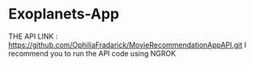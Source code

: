 # Exoplanets-App

THE API LINK : https://github.com/OphiliaFradarick/MovieRecommendationAppAPI.git
I recommend you to run the API code using NGROK

